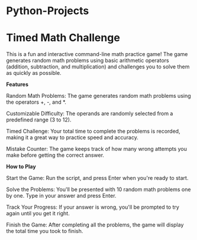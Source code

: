 # Python-Projects

# Timed Math Challenge

This is a fun and interactive command-line math practice game! The game generates random math problems using basic arithmetic operators (addition, subtraction, and multiplication) and challenges you to solve them as quickly as possible.

**Features**

Random Math Problems: The game generates random math problems using the operators +, -, and *.

Customizable Difficulty: The operands are randomly selected from a predefined range (3 to 12).

Timed Challenge: Your total time to complete the problems is recorded, making it a great way to practice speed and accuracy.

Mistake Counter: The game keeps track of how many wrong attempts you make before getting the correct answer.

**How to Play**

Start the Game: Run the script, and press Enter when you're ready to start.

Solve the Problems: You'll be presented with 10 random math problems one by one. Type in your answer and press Enter.

Track Your Progress: If your answer is wrong, you'll be prompted to try again until you get it right.

Finish the Game: After completing all the problems, the game will display the total time you took to finish.
